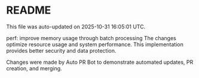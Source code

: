 # README

This file was auto-updated on 2025-10-31 16:05:01 UTC.

perf: improve memory usage through batch processing The changes optimize resource usage and system performance. This implementation provides better security and data protection.

Changes were made by Auto PR Bot to demonstrate automated updates, PR creation, and merging.
